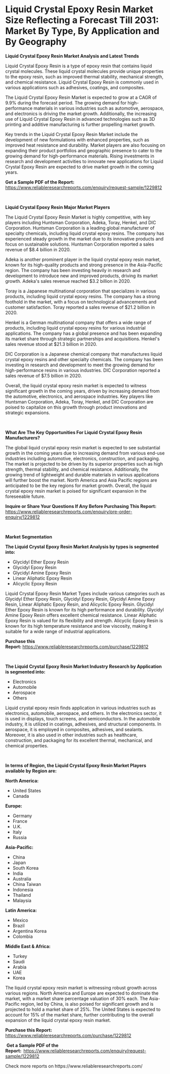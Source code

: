 <p><h1>Liquid Crystal Epoxy Resin Market Size Reflecting a Forecast Till 2031: Market By Type, By Application and By Geography</h1></p><p><strong>Liquid Crystal Epoxy Resin Market Analysis and Latest Trends</strong></p>
<p><p>Liquid Crystal Epoxy Resin is a type of epoxy resin that contains liquid crystal molecules. These liquid crystal molecules provide unique properties to the epoxy resin, such as improved thermal stability, mechanical strength, and chemical resistance. Liquid Crystal Epoxy Resin is commonly used in various applications such as adhesives, coatings, and composites.</p><p>The Liquid Crystal Epoxy Resin Market is expected to grow at a CAGR of 9.9% during the forecast period. The growing demand for high-performance materials in various industries such as automotive, aerospace, and electronics is driving the market growth. Additionally, the increasing use of Liquid Crystal Epoxy Resin in advanced technologies such as 3D printing and additive manufacturing is further propelling market growth.</p><p>Key trends in the Liquid Crystal Epoxy Resin Market include the development of new formulations with enhanced properties, such as improved heat resistance and durability. Market players are also focusing on expanding their product portfolios and geographic presence to cater to the growing demand for high-performance materials. Rising investments in research and development activities to innovate new applications for Liquid Crystal Epoxy Resin are expected to drive market growth in the coming years.</p></p>
<p><strong>Get a Sample PDF of the Report:&nbsp;</strong> <a href="https://www.reliableresearchreports.com/enquiry/request-sample/1229812">https://www.reliableresearchreports.com/enquiry/request-sample/1229812</a></p>
<p>&nbsp;</p>
<p><strong>Liquid Crystal Epoxy Resin Major Market Players</strong></p>
<p><p>The Liquid Crystal Epoxy Resin Market is highly competitive, with key players including Huntsman Corporation, Adeka, Toray, Henkel, and DIC Corporation. Huntsman Corporation is a leading global manufacturer of specialty chemicals, including liquid crystal epoxy resins. The company has experienced steady growth in the market due to its innovative products and focus on sustainable solutions. Huntsman Corporation reported a sales revenue of $8.4 billion in 2020.</p><p>Adeka is another prominent player in the liquid crystal epoxy resin market, known for its high-quality products and strong presence in the Asia-Pacific region. The company has been investing heavily in research and development to introduce new and improved products, driving its market growth. Adeka's sales revenue reached $3.2 billion in 2020.</p><p>Toray is a Japanese multinational corporation that specializes in various products, including liquid crystal epoxy resins. The company has a strong foothold in the market, with a focus on technological advancements and customer satisfaction. Toray reported a sales revenue of $21.2 billion in 2020.</p><p>Henkel is a German multinational company that offers a wide range of products, including liquid crystal epoxy resins for various industrial applications. The company has a global presence and has been expanding its market share through strategic partnerships and acquisitions. Henkel's sales revenue stood at $21.3 billion in 2020.</p><p>DIC Corporation is a Japanese chemical company that manufactures liquid crystal epoxy resins and other specialty chemicals. The company has been investing in research and development to meet the growing demand for high-performance resins in various industries. DIC Corporation reported a sales revenue of $7.5 billion in 2020. </p><p>Overall, the liquid crystal epoxy resin market is expected to witness significant growth in the coming years, driven by increasing demand from the automotive, electronics, and aerospace industries. Key players like Huntsman Corporation, Adeka, Toray, Henkel, and DIC Corporation are poised to capitalize on this growth through product innovations and strategic expansions.</p></p>
<p>&nbsp;</p>
<p><strong>What Are The Key Opportunities For Liquid Crystal Epoxy Resin Manufacturers?</strong></p>
<p><p>The global liquid crystal epoxy resin market is expected to see substantial growth in the coming years due to increasing demand from various end-use industries including automotive, electronics, construction, and packaging. The market is projected to be driven by its superior properties such as high strength, thermal stability, and chemical resistance. Additionally, the growing trend of lightweight and durable materials in various applications will further boost the market. North America and Asia Pacific regions are anticipated to be the key regions for market growth. Overall, the liquid crystal epoxy resin market is poised for significant expansion in the foreseeable future.</p></p>
<p><strong>Inquire or Share Your Questions If Any Before Purchasing This Report:</strong> <a href="https://www.reliableresearchreports.com/enquiry/pre-order-enquiry/1229812">https://www.reliableresearchreports.com/enquiry/pre-order-enquiry/1229812</a></p>
<p>&nbsp;</p>
<p><strong>Market Segmentation</strong></p>
<p><strong>The Liquid Crystal Epoxy Resin Market Analysis by types is segmented into:</strong></p>
<p><ul><li>Glycidyl Ether Epoxy Resin</li><li>Glycidyl Epoxy Resin</li><li>Glycidyl Amine Epoxy Resin</li><li>Linear Aliphatic Epoxy Resin</li><li>Alicyclic Epoxy Resin</li></ul></p>
<p><p>Liquid Crystal Epoxy Resin Market Types include various categories such as Glycidyl Ether Epoxy Resin, Glycidyl Epoxy Resin, Glycidyl Amine Epoxy Resin, Linear Aliphatic Epoxy Resin, and Alicyclic Epoxy Resin. Glycidyl Ether Epoxy Resin is known for its high performance and durability. Glycidyl Amine Epoxy Resin offers excellent chemical resistance. Linear Aliphatic Epoxy Resin is valued for its flexibility and strength. Alicyclic Epoxy Resin is known for its high temperature resistance and low viscosity, making it suitable for a wide range of industrial applications.</p></p>
<p><strong>Purchase this Report:&nbsp;</strong><a href="https://www.reliableresearchreports.com/purchase/1229812">https://www.reliableresearchreports.com/purchase/1229812</a></p>
<p>&nbsp;</p>
<p><strong>The Liquid Crystal Epoxy Resin Market Industry Research by Application is segmented into:</strong></p>
<p><ul><li>Electronics</li><li>Automobile</li><li>Aerospace</li><li>Others</li></ul></p>
<p><p>Liquid crystal epoxy resin finds application in various industries such as electronics, automobile, aerospace, and others. In the electronics sector, it is used in displays, touch screens, and semiconductors. In the automobile industry, it is utilized in coatings, adhesives, and structural components. In aerospace, it is employed in composites, adhesives, and sealants. Moreover, it is also used in other industries such as healthcare, construction, and packaging for its excellent thermal, mechanical, and chemical properties.</p></p>
<p>&nbsp;</p>
<p><strong>In terms of Region, the Liquid Crystal Epoxy Resin Market Players available by Region are:</strong></p>
<p>
    <p> <strong> North America: </strong>
        <ul>
            <li>United States</li>
            <li>Canada</li>
        </ul>
        </p> 
    <p> <strong> Europe: </strong>
        <ul>
            <li>Germany</li>
            <li>France</li>
            <li>U.K.</li>
            <li>Italy</li>
            <li>Russia</li>
        </ul>
        </p> 
    <p> <strong> Asia-Pacific: </strong>
        <ul>
            <li>China</li>
            <li>Japan</li>
            <li>South Korea</li>
            <li>India</li>
            <li>Australia</li>
            <li>China Taiwan</li>
            <li>Indonesia</li>
            <li>Thailand</li>
            <li>Malaysia</li>
        </ul>
        </p> 
    <p> <strong> Latin America: </strong>
        <ul>
            <li>Mexico</li>
            <li>Brazil</li>
            <li>Argentina Korea</li>
            <li>Colombia</li>
        </ul>
        </p> 
    <p> <strong> Middle East & Africa: </strong>
        <ul>
            <li>Turkey</li>
            <li>Saudi</li>
            <li>Arabia</li>
            <li>UAE</li>
            <li>Korea</li>
        </ul>
    </p>
    </p>
<p><p>The liquid crystal epoxy resin market is witnessing robust growth across various regions. North America and Europe are expected to dominate the market, with a market share percentage valuation of 30% each. The Asia-Pacific region, led by China, is also poised for significant growth and is projected to hold a market share of 25%. The United States is expected to account for 15% of the market share, further contributing to the overall expansion of the liquid crystal epoxy resin market.</p></p>
<p><strong>Purchase this Report: </strong><a href="https://www.reliableresearchreports.com/purchase/1229812">https://www.reliableresearchreports.com/purchase/1229812</a></p>
<p>&nbsp;<strong>Get a Sample PDF of the Report:&nbsp;&nbsp;</strong><a href="https://www.reliableresearchreports.com/enquiry/request-sample/1229812">https://www.reliableresearchreports.com/enquiry/request-sample/1229812</a></p>
<p><strong></strong></p>
<p>Check more reports on https://www.reliableresearchreports.com/</p>